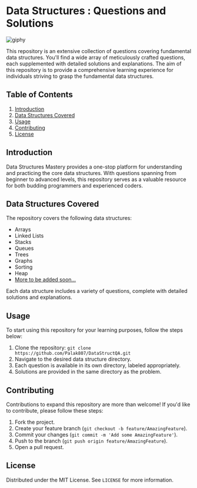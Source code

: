 # Data Structures : Questions and Solutions 
![giphy](https://github.com/Palak807/DataStructQA/assets/88302656/7238bfde-6abb-4bd9-a78b-bf8520c69795)

This repository is an extensive collection of questions covering fundamental data structures. You'll find a wide array of meticulously crafted questions, each supplemented with detailed solutions and explanations. The aim of this repository is to provide a comprehensive learning experience for individuals striving to grasp the fundamental data structures.

## Table of Contents

1. [Introduction](#introduction)
2. [Data Structures Covered](#data-structures-covered)
3. [Usage](#usage)
4. [Contributing](#contributing)
5. [License](#license)

## Introduction

Data Structures Mastery provides a one-stop platform for understanding and practicing the core data structures. With questions spanning from beginner to advanced levels, this repository serves as a valuable resource for both budding programmers and experienced coders. 

## Data Structures Covered

The repository covers the following data structures:

- Arrays
- Linked Lists
- Stacks
- Queues
- Trees
- Graphs
- Sorting
- Heap
- [More to be added soon...](#contributing)

Each data structure includes a variety of questions, complete with detailed solutions and explanations.

## Usage

To start using this repository for your learning purposes, follow the steps below:

1. Clone the repository: `git clone https://github.com/Palak807/DataStructQA.git`
2. Navigate to the desired data structure directory.
3. Each question is available in its own directory, labeled appropriately.
4. Solutions are provided in the same directory as the problem.

## Contributing

Contributions to expand this repository are more than welcome! If you'd like to contribute, please follow these steps:

1. Fork the project.
2. Create your feature branch (`git checkout -b feature/AmazingFeature`).
3. Commit your changes (`git commit -m 'Add some AmazingFeature'`).
4. Push to the branch (`git push origin feature/AmazingFeature`).
5. Open a pull request.

## License

Distributed under the MIT License. See `LICENSE` for more information.

